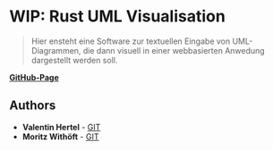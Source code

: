 # WIP: Rust UML Visualisation

> Hier ensteht eine Software zur textuellen Eingabe von UML-Diagrammen,
> die dann visuell in einer webbasierten Anwedung dargestellt werden soll.
>
>

**[GitHub-Page](https://mwithoeft.github.io/RustUML/)**

## Authors

* **Valentin Hertel** - [GIT](https://github.com/Valentin235)  
* **Moritz Withöft** - [GIT](https://github.com/mwithoeft)
